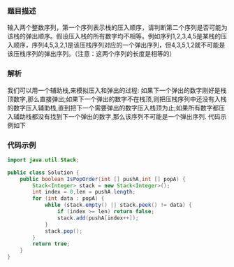 ### 题目描述

输入两个整数序列，第一个序列表示栈的压入顺序，请判断第二个序列是否可能为该栈的弹出顺序。假设压入栈的所有数字均不相等。例如序列1,2,3,4,5是某栈的压入顺序，序列4,5,3,2,1是该压栈序列对应的一个弹出序列，但4,3,5,1,2就不可能是该压栈序列的弹出序列。（注意：这两个序列的长度是相等的）

### 解析

我们可以用一个辅助栈,来模拟压入和弹出的过程:
如果下一个弹出的数字刚好是栈顶数字,那么直接弹出;如果下一个弹出的数字不在栈顶,则把压栈序列中还没有入栈的数字压入辅助栈,直到把下一个需要弹出的数字压入栈顶为止;如果所有数字都压入辅助栈都没有找到下一个弹出的数字,那么该序列不可能是一个弹出序列. 代码示例如下

### 代码示例

```java
import java.util.Stack;

public class Solution {
    public boolean IsPopOrder(int [] pushA,int [] popA) {
        Stack<Integer> stack = new Stack<Integer>();
		int index = 0,len = pushA.length;
		for (int data : popA) {
			while (stack.empty() || stack.peek() != data) {
				if (index >= len) return false;
				stack.add(pushA[index++]);
			}
			stack.pop();
		}
		return true;
    }
}
```